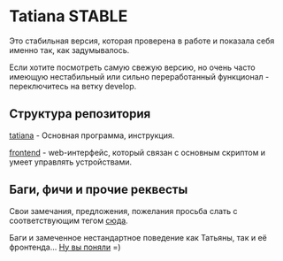# Tatiana STABLE
Это стабильная версия, которая проверена в работе и показала себя именно так, как задумывалось.

Если хотите посмотреть самую свежую версию, но очень часто имеющую нестабильный или сильно переработанный функционал - переключитесь на ветку develop.

Структура репозитория
----
[tatiana](https://github.com/Butylkus/Tatiana/tree/master/tatiana) - Основная программа, инструкция.

[frontend](https://github.com/Butylkus/Tatiana/tree/master/frontend2.0) - web-интерфейс, который связан с основным скриптом и умеет управлять устройствами.


Баги, фичи и прочие реквесты
----
Свои замечания, предложения, пожелания просьба слать с соответствующим тегом [сюда](https://github.com/Butylkus/Tatiana/issues).

Баги и замеченное нестандартное поведение как Татьяны, так и её фронтенда... [Ну вы поняли](https://github.com/Butylkus/Tatiana/issues) =)
